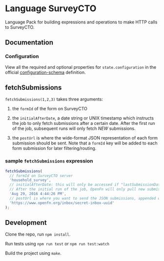 # Language SurveyCTO

Language Pack for building expressions and operations to make HTTP calls to
SurveyCTO.

## Documentation

### Configuration

View all the required and optional properties for `state.configuration` in the
official
[configuration-schema](https://docs.openfn.org/adaptors/packages/surveycto-configuration-schema/)
definition.

## fetchSubmissions

`fetchSubmissions(1,2,3)` takes three arguments:

1. the `formId` of the form on SurveyCTO

2. the `initialAfterDate`, a date string or UNIX timestamp which instructs the
   job to only fetch submissions after a certain date. After the first run of
   the job, subsequent runs will only fetch _NEW_ submissions.

3. the `postUrl` is where the wide-format JSON representation of each form
   submission should be sent. Note that a `formId` key will be added to each
   form submission for later filtering/routing.

### sample `fetchSubmissions` expression

```js
fetchSubmissions(
  // formId on SurveyCTO server
  'household_survey',
  // initialAfterDate: this will only be accessed if "lastSubmissionDate" is empty in your job_state".
  // After the initial run of the job, OpenFn will only pull new submissions from SurveyCTO.
  'Aug 29, 2016 4:44:26 PM',
  // postUrl is where you want to send the JSON submissions, appended with a new "formId" key
  'https://www.openfn.org/inbox/secret-inbox-uuid'
);
```

## Development

Clone the repo, run `npm install`.

Run tests using `npm run test` or `npm run test:watch`

Build the project using `make`.
